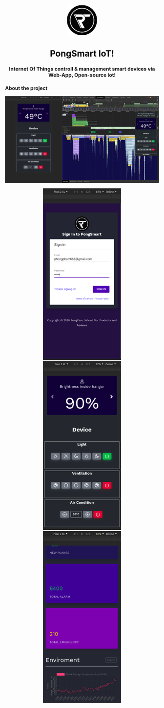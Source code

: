 <p align="center">
  <a href="https://getbootstrap.com/">
    <img src="images/gif/logo.gif" alt="Bootstrap logo" width="100">
  </a>
</p>
<h1 align="center" style="color: black;" >PongSmart IoT!</h1>
<h3 align="center">
  Internet Of Things controll & management smart devices via Web-App, Open-source Iot! 
</h3>

### About the project

<div align=center>
  <img src="images/webApp.png">
</div>
<p align="center">
  <img src="images/signin.png" width="256" hspace="4">
  <img src="images/home.png" width="256" hspace="4">
  <img src="images/statistical.png" width="256" hspace="4">
</p>